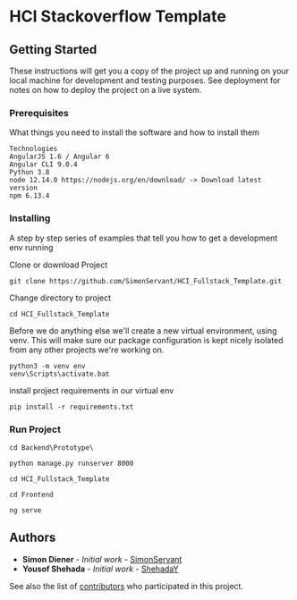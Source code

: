 # HCI Stackoverflow Template


## Getting Started

These instructions will get you a copy of the project up and running on your local machine for development and testing purposes. See deployment for notes on how to deploy the project on a live system.

### Prerequisites

What things you need to install the software and how to install them

```
Technologies
AngularJS 1.6 / Angular 6
Angular CLI 9.0.4
Python 3.8
node 12.14.0 https://nodejs.org/en/download/ -> Download latest version
npm 6.13.4
```

### Installing

A step by step series of examples that tell you how to get a development env running

Clone or download Project

```
git clone https://github.com/SimonServant/HCI_Fullstack_Template.git
```

Change directory to project

```
cd HCI_Fullstack_Template
```

Before we do anything else we'll create a new virtual environment, using venv. This will make sure our package configuration is kept nicely isolated from any other projects we're working on.

```
python3 -m venv env
venv\Scripts\activate.bat
```
install project requirements in our virtual env

```
pip install -r requirements.txt 
```
### Run Project

```
cd Backend\Prototype\

python manage.py runserver 8000

cd HCI_Fullstack_Template

cd Frontend

ng serve
```

## Authors

* **Simon Diener** - *Initial work* - [SimonServant](https://github.com/SimonServant)
* **Yousof Shehada** - *Initial work* - [ShehadaY](https://github.com/ShehadaY)

See also the list of [contributors](https://github.com//SimonServant/HCI_Fullstack_Template/contributors) who participated in this project.

